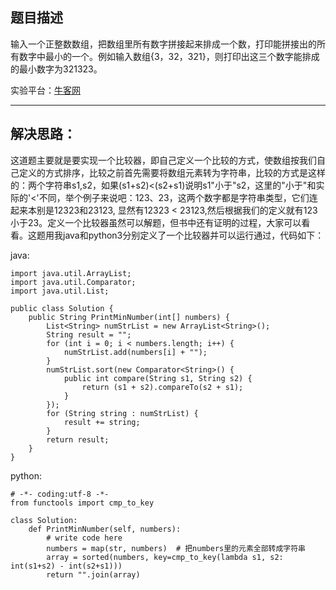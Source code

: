 **题目描述**
--------

输入一个正整数数组，把数组里所有数字拼接起来排成一个数，打印能拼接出的所有数字中最小的一个。例如输入数组{3，32，321}，则打印出这三个数字能排成的最小数字为321323。

实验平台：[牛客网](https://www.nowcoder.com/ta/coding-interviews?page=1)

----------


**解决思路：**
---------
这道题主要就是要实现一个比较器，即自己定义一个比较的方式，使数组按我们自己定义的方式排序，比较之前首先需要将数组元素转为字符串，比较的方式是这样的：两个字符串s1,s2，如果(s1+s2)<(s2+s1)说明s1"小于"s2，这里的"小于"和实际的'<'不同，举个例子来说吧：123、23，这两个数字都是字符串类型，它们连起来本别是12323和23123,
显然有12323 < 23123,然后根据我们的定义就有123小于23。定义一个比较器虽然可以解题，但书中还有证明的过程，大家可以看看。这题用我java和python3分别定义了一个比较器并可以运行通过，代码如下：




java:
```
import java.util.ArrayList;
import java.util.Comparator;
import java.util.List;

public class Solution {
    public String PrintMinNumber(int[] numbers) {
		List<String> numStrList = new ArrayList<String>();
		String result = "";
		for (int i = 0; i < numbers.length; i++) {
			numStrList.add(numbers[i] + "");
		}
		numStrList.sort(new Comparator<String>() {
			public int compare(String s1, String s2) {
				return (s1 + s2).compareTo(s2 + s1);
			}
		});
		for (String string : numStrList) {
			result += string;
		}
		return result;
	}
}
```


python:
```
# -*- coding:utf-8 -*-
from functools import cmp_to_key

class Solution:
    def PrintMinNumber(self, numbers):
        # write code here
        numbers = map(str, numbers)  # 把numbers里的元素全部转成字符串
        array = sorted(numbers, key=cmp_to_key(lambda s1, s2: int(s1+s2) - int(s2+s1)))
        return "".join(array)
```